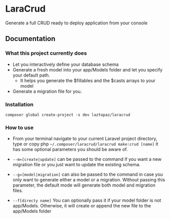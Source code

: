 # LaraCrud
Generate a full CRUD ready to deploy application from your console
## Documentation

### What this project currently does
- Let you interactively define your database schema
- Generate a fresh model into your app/Models folder and let you specify your default path.
  - It helps you generate the $fillables and the $casts arrays to your model
- Generate a migration file for you.

### Installation
`composer global create-project -s dev laztopaz/laracrud`

### How to use
- From your terminal navigate to your current Laravel project directory, type or copy php `~/.composer/laracrud/laracrud make:crud [name]`
it has some optional parameters you should be aware of.

- `--m=[create|update]` can be passed to the command if you want a new migration file or you just
want to update the existing schema.
- `--g=[model|migration]` can also be passed to the command in case you only want to generate either
a model or a migration. Without passing this parameter, the default mode will generate
both model and migration files.

- `--f[directy name]` You can optionally pass it if your model folder is not app/Models. Otherwise, it will create or append 
the new file to the app/Models folder
